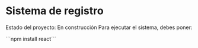 <h1>Sistema de registro</h1>

Estado del proyecto: En construcción
Para ejecutar el sistema, debes poner:

´´´npm install react´´´
